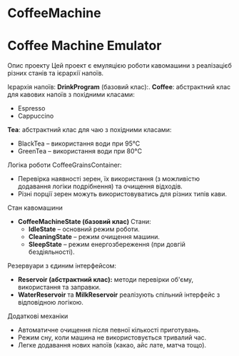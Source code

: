 # CoffeeMachine


# Coffee Machine Emulator

Опис проекту
Цей проект є емуляцією роботи кавомашини з реалізацієб різних станів та ієрархії напоїв.

Ієрархія напоїв:
**DrinkProgram** (базовий клас):.
**Coffee**: абстрактний клас для кавових напоїв з похідними класами:
- Espresso
- Cappuccino
  
**Tea**: абстрактний клас для чаю з похідними класами:
  - BlackTea – використання води при 95°C
  - GreenTea – використання води при 80°C

Логіка роботи CoffeeGrainsContainer:
- Перевірка наявності зерен, їх використання (з можливістю додавання логіки подрібнення) та очищення відходів.
- Різні порції зерен можуть використовуватись для різних типів кави.

Стан кавомашини
- **CoffeeMachineState (базовий клас)** 
Стани:
  - **IdleState** – основний режим роботи.
  - **CleaningState** – режим очищення машини.
  - **SleepState** – режим енергозбереження (при довгій бездіяльності).

Резервуари з єдиним інтерфейсом:
- **Reservoir (абстрактний клас):** методи перевірки об'єму, використання та заправки.
- **WaterReservoir** та **MilkReservoir** реалізують спільний інтерфейс з відповідною логікою.

Додаткові механіки
- Автоматичне очищення після певної кількості приготувань.
- Режим сну, коли машина не використовується тривалий час.
- Легке додавання нових напоїв (какао, айс лате, матча тощо).
